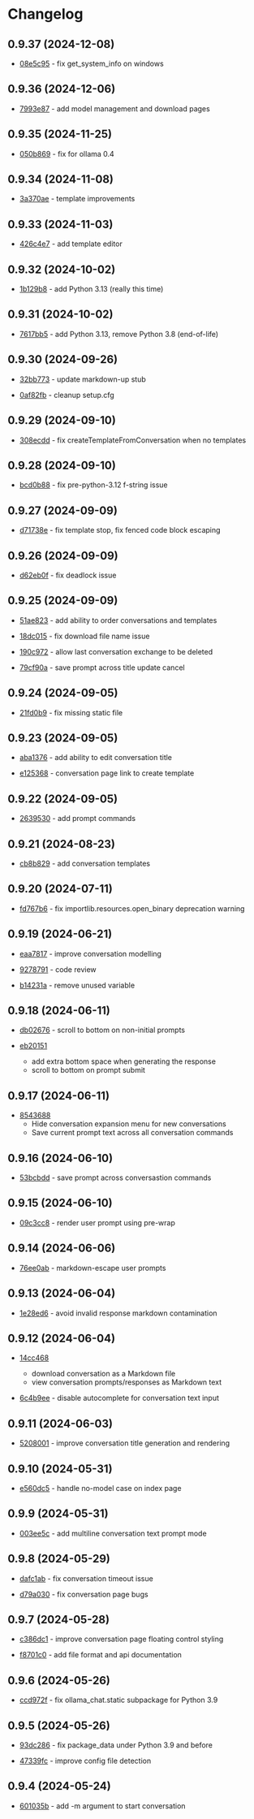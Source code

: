# Changelog

## 0.9.37 (2024-12-08)

- [08e5c95](https://github.com/craigahobbs/ollama-chat/commit/08e5c95) - fix get_system_info on windows

## 0.9.36 (2024-12-06)

- [7993e87](https://github.com/craigahobbs/ollama-chat/commit/7993e87) - add model management and download pages

## 0.9.35 (2024-11-25)

- [050b869](https://github.com/craigahobbs/ollama-chat/commit/050b869) - fix for ollama 0.4

## 0.9.34 (2024-11-08)

- [3a370ae](https://github.com/craigahobbs/ollama-chat/commit/3a370ae) - template improvements

## 0.9.33 (2024-11-03)

- [426c4e7](https://github.com/craigahobbs/ollama-chat/commit/426c4e7) - add template editor

## 0.9.32 (2024-10-02)

- [1b129b8](https://github.com/craigahobbs/ollama-chat/commit/1b129b8) - add Python 3.13 \(really this time\)

## 0.9.31 (2024-10-02)

- [7617bb5](https://github.com/craigahobbs/ollama-chat/commit/7617bb5) - add Python 3.13, remove Python 3.8 \(end-of-life\)

## 0.9.30 (2024-09-26)

- [32bb773](https://github.com/craigahobbs/ollama-chat/commit/32bb773) - update markdown-up stub

- [0af82fb](https://github.com/craigahobbs/ollama-chat/commit/0af82fb) - cleanup setup.cfg

## 0.9.29 (2024-09-10)

- [308ecdd](https://github.com/craigahobbs/ollama-chat/commit/308ecdd) - fix createTemplateFromConversation when no templates

## 0.9.28 (2024-09-10)

- [bcd0b88](https://github.com/craigahobbs/ollama-chat/commit/bcd0b88) - fix pre-python-3.12 f-string issue

## 0.9.27 (2024-09-09)

- [d71738e](https://github.com/craigahobbs/ollama-chat/commit/d71738e) - fix template stop, fix fenced code block escaping

## 0.9.26 (2024-09-09)

- [d62eb0f](https://github.com/craigahobbs/ollama-chat/commit/d62eb0f) - fix deadlock issue

## 0.9.25 (2024-09-09)

- [51ae823](https://github.com/craigahobbs/ollama-chat/commit/51ae823) - add ability to order conversations and templates

- [18dc015](https://github.com/craigahobbs/ollama-chat/commit/18dc015) - fix download file name issue

- [190c972](https://github.com/craigahobbs/ollama-chat/commit/190c972) - allow last conversation exchange to be deleted

- [79cf90a](https://github.com/craigahobbs/ollama-chat/commit/79cf90a) - save prompt across title update cancel

## 0.9.24 (2024-09-05)

- [21fd0b9](https://github.com/craigahobbs/ollama-chat/commit/21fd0b9) - fix missing static file

## 0.9.23 (2024-09-05)

- [aba1376](https://github.com/craigahobbs/ollama-chat/commit/aba1376) - add ability to edit conversation title

- [e125368](https://github.com/craigahobbs/ollama-chat/commit/e125368) - conversation page link to create template

## 0.9.22 (2024-09-05)

- [2639530](https://github.com/craigahobbs/ollama-chat/commit/2639530) - add prompt commands

## 0.9.21 (2024-08-23)

- [cb8b829](https://github.com/craigahobbs/ollama-chat/commit/cb8b829) - add conversation templates

## 0.9.20 (2024-07-11)

- [fd767b6](https://github.com/craigahobbs/ollama-chat/commit/fd767b6) - fix importlib.resources.open_binary deprecation warning

## 0.9.19 (2024-06-21)

- [eaa7817](https://github.com/craigahobbs/ollama-chat/commit/eaa7817) - improve conversation modelling

- [9278791](https://github.com/craigahobbs/ollama-chat/commit/9278791) - code review

- [b14231a](https://github.com/craigahobbs/ollama-chat/commit/b14231a) - remove unused variable

## 0.9.18 (2024-06-11)

- [db02676](https://github.com/craigahobbs/ollama-chat/commit/db02676) - scroll to bottom on non-initial prompts

- [eb20151](https://github.com/craigahobbs/ollama-chat/commit/eb20151)
  - add extra bottom space when generating the response
  - scroll to bottom on prompt submit

## 0.9.17 (2024-06-11)

- [8543688](https://github.com/craigahobbs/ollama-chat/commit/8543688)
  - Hide conversation expansion menu for new conversations
  - Save current prompt text across all conversation commands

## 0.9.16 (2024-06-10)

- [53bcbdd](https://github.com/craigahobbs/ollama-chat/commit/53bcbdd) - save prompt across conversastion commands

## 0.9.15 (2024-06-10)

- [09c3cc8](https://github.com/craigahobbs/ollama-chat/commit/09c3cc8) - render user prompt using pre-wrap

## 0.9.14 (2024-06-06)

- [76ee0ab](https://github.com/craigahobbs/ollama-chat/commit/76ee0ab) - markdown-escape user prompts

## 0.9.13 (2024-06-04)

- [1e28ed6](https://github.com/craigahobbs/ollama-chat/commit/1e28ed6) - avoid invalid response markdown contamination

## 0.9.12 (2024-06-04)

- [14cc468](https://github.com/craigahobbs/ollama-chat/commit/14cc468)
  - download conversation as a Markdown file
  - view conversation prompts/responses as Markdown text

- [6c4b9ee](https://github.com/craigahobbs/ollama-chat/commit/6c4b9ee) - disable autocomplete for conversation text input

## 0.9.11 (2024-06-03)

- [5208001](https://github.com/craigahobbs/ollama-chat/commit/5208001) - improve conversation title generation and rendering

## 0.9.10 (2024-05-31)

- [e560dc5](https://github.com/craigahobbs/ollama-chat/commit/e560dc5) - handle no-model case on index page

## 0.9.9 (2024-05-31)

- [003ee5c](https://github.com/craigahobbs/ollama-chat/commit/003ee5c) - add multiline conversation text prompt mode

## 0.9.8 (2024-05-29)

- [dafc1ab](https://github.com/craigahobbs/ollama-chat/commit/dafc1ab) - fix conversation timeout issue

- [d79a030](https://github.com/craigahobbs/ollama-chat/commit/d79a030) - fix conversation page bugs

## 0.9.7 (2024-05-28)

- [c386dc1](https://github.com/craigahobbs/ollama-chat/commit/c386dc1) - improve conversation page floating control styling

- [f8701c0](https://github.com/craigahobbs/ollama-chat/commit/f8701c0) - add file format and api documentation

## 0.9.6 (2024-05-26)

- [ccd972f](https://github.com/craigahobbs/ollama-chat/commit/ccd972f) - fix ollama_chat.static subpackage for Python 3.9

## 0.9.5 (2024-05-26)

- [93dc286](https://github.com/craigahobbs/ollama-chat/commit/93dc286) - fix package_data under Python 3.9 and before

- [47339fc](https://github.com/craigahobbs/ollama-chat/commit/47339fc) - improve config file detection

## 0.9.4 (2024-05-24)

- [601035b](https://github.com/craigahobbs/ollama-chat/commit/601035b) - add -m argument to start conversation
